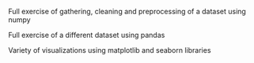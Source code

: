 Full exercise of gathering, cleaning and preprocessing of a dataset using numpy 

Full exercise of a different dataset using pandas 

Variety of visualizations using matplotlib and seaborn libraries
